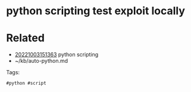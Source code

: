 # python scripting test exploit locally

# Related

- [20221003151363](/zet/20221003151363/README.md) python scripting
- ~/kb/auto-python.md

Tags:

    #python #script 
